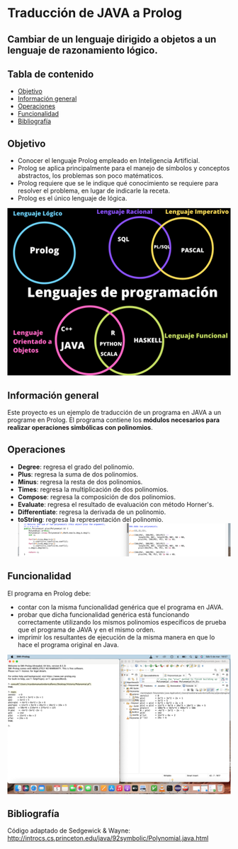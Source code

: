 # Traducción de JAVA a Prolog
## Cambiar de un lenguaje dirigido a objetos a un lenguaje de razonamiento lógico.

## Tabla de contenido

- [Objetivo](#Objetivo)
- [Información general](#información-general)
- [Operaciones](#operaciones) 
- [Funcionalidad](#Funcionalidad)
- [Bibliografía](#bibliografía)

## Objetivo

- Conocer el lenguaje Prolog empleado en Inteligencia Artificial.
- Prolog se aplica principalmente para el manejo de símbolos y conceptos abstractos, los problemas son poco matématicos.
- Prolog requiere que se le indique qué conocimiento se requiere para resolver el problema, en lugar de indicarle la receta. 
- Prolog es el único lenguaje de lógica.


![Upload comparación](https://github.com/victoriaordoricapardo/Traduccion-de-Java-a-Prolog/blob/master/DiagramaLenguajes.png)


## Información general

Este proyecto es un ejemplo de traducción de un programa en JAVA a un programe en Prolog. El programa contiene los **módulos necesarios para realizar operaciones simbólicas con polinomios**.


## Operaciones

- **Degree**: regresa el grado del polinomio.
- **Plus**: regresa la suma de dos polinomios.
- **Minus**: regresa la resta de dos polinomios.
- **Times**: regresa la multiplicación de dos polinomios.
- **Compose**: regresa la composición de dos polinomios.
- **Evaluate**: regresa el resultado de evaluación con método Horner's.
- **Differentiate**: regresa la derivada de un polinomio.
- **toString**: regresa la representación del polinomio.
![Upload comparación](https://github.com/victoriaordoricapardo/Traduccion-de-Java-a-Prolog/blob/master/plus.png)



## Funcionalidad
El programa en Prolog debe:
- contar con la misma funcionalidad genérica que el programa en JAVA.
- probar que dicha funcionalidad genérica está funcionando correctamente utilizando los mismos polinomios específicos de prueba que el programa de JAVA y en el mismo orden.
- imprimir los resultantes de ejecución de la misma manera en que lo hace el programa original en Java.

![Upload comparación](https://github.com/victoriaordoricapardo/Traduccion-de-Java-a-Prolog/blob/master/fotoComparación.png)

## Bibliografía
Código adaptado de Sedgewick & Wayne: http://introcs.cs.princeton.edu/java/92symbolic/Polynomial.java.html


